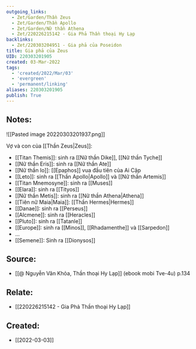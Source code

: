 ```yaml
---
outgoing_links:
  - Zet/Garden/Thần Zeus
  - Zet/Garden/Thần Apollo
  - Zet/Garden/Nữ thần Athena
  - Zet/220226215142 - Gia Phả Thần thoại Hy Lạp
backlinks:
  - Zet/220303204951 - Gia phả của Poseidon
title: Gia phả của Zeus
UID: 220303201905
created: 03-Mar-2022
tags:
  - 'created/2022/Mar/03'
  - 'evergreen'
  - 'permanent/linking'
aliases: 220303201905
publish: True
---
```

## Notes:
![[Pasted image 20220303201937.png]]

Vợ và con của [[Thần Zeus|Zeus]]:

- [[Titan Themis]]: sinh ra [[Nữ thần Dike]], [[Nữ thần Tyche]]
- [[Nữ thần Eris]]: sinh ra [[Nữ thần Ate]]
- [[Nữ thần Io]]: [[Epaphos]] vua đầu tiên của Ai Cập
- [[Leto]]: sinh ra [[Thần Apollo|Apollo]] và [[Nữ thần Artemis]]
- [[Titan Mnemosyne]]: sinh ra [[Muses]]
- [[Elara]]: sinh ra [[Tityos]]
- [[Nữ thần Metis]]: sinh ra [[Nữ thần Athena|Athena]]
- [[Tiên nữ Maia|Maia]]: [[Thần Hermes|Hermes]]
- [[Danae]]: sinh ra [[Perseus]]
- [[Alcmene]]: sinh ra [[Heracles]]
- [[Pluto]]: sinh ra [[Tatanle]]
- [[Europe]]: sinh ra [[Minos]], [[Rhadamenthe]] và [[Sarpedon]]
- ...
- [[Semene]]: Sinh ra [[Dionysos]]
## Source:
- [[@ Nguyễn Văn Khỏa, Thần thoại Hy Lạp]] (ebook mobi Tve-4u) p.134

## Relate:
- [[220226215142 - Gia Phả Thần thoại Hy Lạp]]
## Created:
- [[2022-03-03]]
